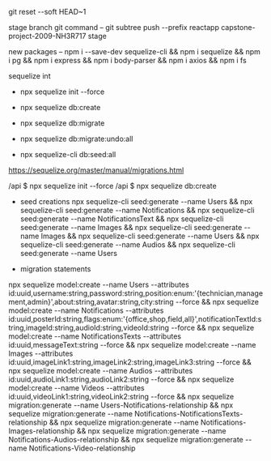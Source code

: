 git reset --soft HEAD~1

stage branch git command –
git subtree push --prefix reactapp capstone-project-2009-NH3R717 stage

new packages –
npm i --save-dev sequelize-cli && npm i sequelize && npm i pg && npm i express && npm i body-parser && npm i axios && npm i fs

sequelize int

- npx sequelize init --force
- npx sequelize db:create
- npx sequelize db:migrate

- npx sequelize db:migrate:undo:all
- npx sequelize-cli db:seed:all

https://sequelize.org/master/manual/migrations.html

/api \$ npx sequelize init --force
/api \$ npx sequelize db:create

- seed creations
  npx sequelize-cli seed:generate --name Users && npx sequelize-cli seed:generate --name Notifications && npx sequelize-cli seed:generate --name NotificationsText && npx sequelize-cli seed:generate --name Images && npx sequelize-cli seed:generate --name Images && npx sequelize-cli seed:generate --name Users && npx sequelize-cli seed:generate --name Audios && npx sequelize-cli seed:generate --name Users

- migration statements

npx sequelize model:create --name Users --attributes id:uuid,username:string,password:string,position:enum:'{technician,management,admin}',about:string,avatar:string,city:string --force && npx sequelize model:create --name Notifications --attributes id:uuid,posterId:string,flags:enum:'{office,shop,field,all}',notificationTextId:string,imageId:string,audioId:string,videoId:string --force && npx sequelize model:create --name NotificationsTexts --attributes id:uuid,messageText:string --force && npx sequelize model:create --name Images --attributes id:uuid,imageLink1:string,imageLink2:string,imageLink3:string --force && npx sequelize model:create --name Audios --attributes id:uuid,audioLink1:string,audioLink2:string --force && npx sequelize model:create --name Videos --attributes id:uuid,videoLink1:string,videoLink2:string --force && npx sequelize migration:generate --name Users-Notifications-relationship && npx sequelize migration:generate --name Notifications-NotificationsTexts-relationship && npx sequelize migration:generate --name Notifications-Images-relationship && npx sequelize migration:generate --name Notifications-Audios-relationship && npx sequelize migration:generate --name Notifications-Video-relationship
